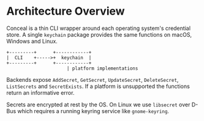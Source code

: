 # Architecture Overview

Conceal is a thin CLI wrapper around each operating system's credential store. A
single `keychain` package provides the same functions on macOS, Windows and
Linux.

```
+---------+      +------------+
|  CLI    +----->+  keychain  |
+---------+      +------------+
                      | platform implementations
```

Backends expose `AddSecret`, `GetSecret`, `UpdateSecret`, `DeleteSecret`,
`ListSecrets` and `SecretExists`. If a platform is unsupported the functions
return an informative error.

Secrets are encrypted at rest by the OS. On Linux we use `libsecret` over D-Bus
which requires a running keyring service like `gnome-keyring`.
